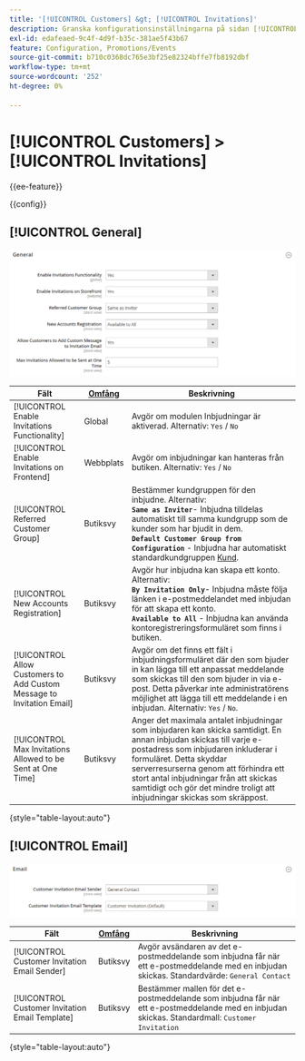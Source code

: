 ```yaml
---
title: '[!UICONTROL Customers] &gt; [!UICONTROL Invitations]'
description: Granska konfigurationsinställningarna på sidan [!UICONTROL Customers] &gt; [!UICONTROL Invitations] i Commerce Admin.
exl-id: edafeaed-9c4f-4d9f-b35c-381ae5f43b67
feature: Configuration, Promotions/Events
source-git-commit: b710c0368dc765e3bf25e82324bffe7fb8192dbf
workflow-type: tm+mt
source-wordcount: '252'
ht-degree: 0%

---
```


# [!UICONTROL Customers] > [!UICONTROL Invitations]

{{ee-feature}}

{{config}}

## [!UICONTROL General]

![Allmänt](./assets/invitations-general.png)<!-- zoom -->

<!-- [General](https://docs.magento.com/user-guide/marketing/invitations-configure.html) -->

| Fält | [Omfång](../../getting-started/websites-stores-views.md#scope-settings) | Beskrivning |
|--- |--- |--- |
| [!UICONTROL Enable Invitations Functionality] | Global | Avgör om modulen Inbjudningar är aktiverad. Alternativ: `Yes` / `No` |
| [!UICONTROL Enable Invitations on Frontend] | Webbplats | Avgör om inbjudningar kan hanteras från butiken. Alternativ: `Yes` / `No` |
| [!UICONTROL Referred Customer Group] | Butiksvy | Bestämmer kundgruppen för den inbjudne. Alternativ: <br/>**`Same as Inviter`**- Inbjudna tilldelas automatiskt till samma kundgrupp som de kunder som har bjudit in dem.<br/>**`Default Customer Group from Configuration`** - Inbjudna har automatiskt standardkundgruppen [Kund](../../customers/customer-groups.md). |
| [!UICONTROL New Accounts Registration] | Butiksvy | Avgör hur inbjudna kan skapa ett konto. Alternativ: <br/>**`By Invitation Only`**- Inbjudna måste följa länken i e-postmeddelandet med inbjudan för att skapa ett konto.<br/>**`Available to All`** - Inbjudna kan använda kontoregistreringsformuläret som finns i butiken. |
| [!UICONTROL Allow Customers to Add Custom Message to Invitation Email] | Butiksvy | Avgör om det finns ett fält i inbjudningsformuläret där den som bjuder in kan lägga till ett anpassat meddelande som skickas till den som bjuder in via e-post. Detta påverkar inte administratörens möjlighet att lägga till ett meddelande i en inbjudan. Alternativ: `Yes` / `No`. |
| [!UICONTROL Max Invitations Allowed to be Sent at One Time] | Butiksvy | Anger det maximala antalet inbjudningar som inbjudaren kan skicka samtidigt. En annan inbjudan skickas till varje e-postadress som inbjudaren inkluderar i formuläret. Detta skyddar serverresurserna genom att förhindra ett stort antal inbjudningar från att skickas samtidigt och gör det mindre troligt att inbjudningar skickas som skräppost. |

{style="table-layout:auto"}

## [!UICONTROL Email]

![E-post](./assets/invitations-email.png)<!-- zoom -->

<!-- [Email](https://docs.magento.com/user-guide/marketing/invitations-configure.html) -->

| Fält | [Omfång](../../getting-started/websites-stores-views.md#scope-settings) | Beskrivning |
|--- |--- |--- |
| [!UICONTROL Customer Invitation Email Sender] | Butiksvy | Avgör avsändaren av det e-postmeddelande som inbjudna får när ett e-postmeddelande med en inbjudan skickas. Standardvärde: `General Contact` |
| [!UICONTROL Customer Invitation Email Template] | Butiksvy | Bestämmer mallen för det e-postmeddelande som inbjudna får när ett e-postmeddelande med en inbjudan skickas. Standardmall: `Customer Invitation` |

{style="table-layout:auto"}
